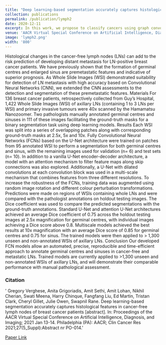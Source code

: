 ```yaml
---
title: "Deep learning-based segmentation accurately captures histological features in cancer-free lymph nodes of breast cancer patients"
collection: publications
permalink: /publication/lymph2
date: 2020-12-11
excerpt: In this work, we propose to classify cancers using graph convolutional networks (GCNs) by modeling a tissue section as a multi-attributed spatial graph of its constituent cells.
venue: 'AACR Virtual Special Conference on Artificial Intelligence, Diagnosis, and Imaging;'
image: 'lymph2.png'
width: '800'
---
```

Histological changes in the cancer-free lymph nodes (LNs) can add to the risk prediction of developing distant metastasis for LN-positive breast cancer patients. We have previously shown that the formation of germinal centres and enlarged sinus are premetastatic features and indicative of superior prognosis. As Whole Slide Images (WSI) demonstrated suitability for detection of LN metastasis with high accuracy based on Convolutional Neural Networks (CNN), we extended the CNN assessments to the detection and segmentation of these premetastatic features. Materials For 136 breast cancer patients, retrospectively collected from Guy’s Hospital, 1,422 Whole Slide Images (WSI) of axillary LNs (containing 1 to 3 LNs per WSI) and primary invasive tumours were 40x scanned by the Hamamatsu Nanozoomer. Two pathologists manually annotated germinal centres and sinuses in 111 of these images facilitating the ground-truth masks for a binary segmentation task using deep learning models. Results Each WSI was split into a series of overlapping patches along with corresponding ground-truth masks at 2.5x, 5x and 10x. Fully Convolutional Neural Networks (FCNs) based on the U-Net architecture were trained on patches from 95 annotated WSI to perform a segmentation for both germinal centres and sinus, with the remaining images used for validation (n= 6) and test sets (n= 10). In addition to a vanilla U-Net encoder-decoder architecture, a model with an attention mechanism to filter feature maps along skip connections was also explored. Additionally, a U-Net with dilated convolutions at each convolution block was used in a multi-scale mechanism that combines features from three different resolutions. To increase the robustness of the FCNs, training data was augmented using random image rotation and different colour perturbation transformations. Predictions were made on regions of WSIs containing whole LNs and were compared with the pathologist annotations on holdout testing images. The Dice coefficient was used to compare the predicted segmentations with the ground-truth annotations. Standard U-Net and attention U-Net architectures achieved an average Dice coefficient of 0.75 across the holdout testing images at 2.5x magnification for germinal centres, with individual images achieving a Dice score above 0.8. Multiscale models achieved the best results at 10x magnification with an average Dice score of 0.85 for germinal centres and 0.75 for sinus. The trained models were then applied to > 1,300 unseen and non-annotated WSIs of axillary LNs. Conclusion Our developed FCN models allow an automated, precise, reproducible and time-efficient approach to annotate germinal centres and sinuses in cancer-free and metastatic LNs. Trained models are currently applied to >1,300 unseen and non-annotated WSIs of axillary LNs, and will demonstrate their comparable performance with manual pathological assessment.
### Citation 

' Gregory Verghese, Anita Grigoriadis, Amit Sethi, Amit Lohan, Nikhil Cherian, Swati Meena, Harry Chinque, Fangfang Liu, Ed Martin, Tristan Clark, Cheryl Gillet, Julie Owen, Swapnil Rane. Deep learning-based segmentation accurately captures histological features in cancer-free lymph nodes of breast cancer patients [abstract]. In: Proceedings of the AACR Virtual Special Conference on Artificial Intelligence, Diagnosis, and Imaging; 2021 Jan 13-14. Philadelphia (PA): AACR; Clin Cancer Res 2021;27(5_Suppl):Abstract nr PO-014.'

[Paper Link](https://clincancerres.aacrjournals.org/content/27/5_Supplement/PO-014.abstract)
